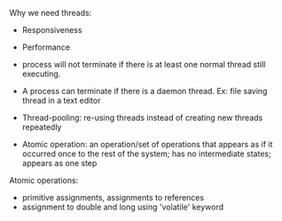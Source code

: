 Why we need threads:
* Responsiveness
* Performance

* process will not terminate if there is at least one normal thread still executing.
* A process can terminate if there is a daemon thread. Ex: file saving thread in a text editor
* Thread-pooling: re-using threads instead of creating new threads repeatedly
* Atomic operation: an operation/set of operations that appears as if it occurred once to the rest of the system; has no intermediate states; appears as one step

Atomic operations:
* primitive assignments, assignments to references
* assignment to double and long using 'volatile' keyword